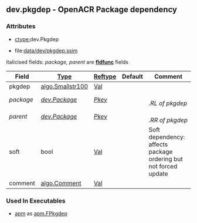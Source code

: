 ## dev.pkgdep - OpenACR Package dependency


### Attributes
<a href="#attributes"></a>
<!-- dev.mdmark  mdmark:MDSECTION  state:BEG_AUTO  param:Attributes -->
* [ctype:](/txt/ssimdb/dmmeta/ctype.md)dev.Pkgdep

* file:[data/dev/pkgdep.ssim](/data/dev/pkgdep.ssim)

italicised fields: *package, parent* are [**fldfunc**](/txt/ssim.md#fldfunc) fields

|Field|[Type](/txt/ssimdb/dmmeta/ctype.md)|[Reftype](/txt/ssimdb/dmmeta/reftype.md)|Default|Comment|
|---|---|---|---|---|
|pkgdep|[algo.Smallstr100](/txt/protocol/algo/README.md#algo-smallstr100)|[Val](/txt/exe/amc/reftypes.md#val)|||
|*package*|*[dev.Package](/txt/ssimdb/dev/package.md)*|*[Pkey](/txt/exe/amc/reftypes.md#pkey)*||*<br>.RL of pkgdep*|
|*parent*|*[dev.Package](/txt/ssimdb/dev/package.md)*|*[Pkey](/txt/exe/amc/reftypes.md#pkey)*||*<br>.RR of pkgdep*|
|soft|bool|[Val](/txt/exe/amc/reftypes.md#val)||Soft dependency: affects package ordering but not forced update|
|comment|[algo.Comment](/txt/protocol/algo/Comment.md)|[Val](/txt/exe/amc/reftypes.md#val)|||

<!-- dev.mdmark  mdmark:MDSECTION  state:END_AUTO  param:Attributes -->

### Used In Executables
<a href="#used-in-executables"></a>
<!-- dev.mdmark  mdmark:MDSECTION  state:BEG_AUTO  param:ImdbUses -->

* [apm](/txt/exe/apm/internals.md) as [apm.FPkgdep](/txt/exe/apm/internals.md#apm-fpkgdep)

<!-- dev.mdmark  mdmark:MDSECTION  state:END_AUTO  param:ImdbUses -->

